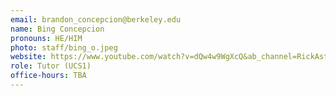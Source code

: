 ```yaml
---
email: brandon_concepcion@berkeley.edu
name: Bing Concepcion
pronouns: HE/HIM
photo: staff/bing_o.jpeg
website: https://www.youtube.com/watch?v=dQw4w9WgXcQ&ab_channel=RickAstleybio bio: Hi! I'm a sophomore from the bay area studying Data Science and CS. I enjoy hikes, k-pop, going to the gym, and walking my dogs 🐶. Looking forward to a great semester :) 
role: Tutor (UCS1)
office-hours: TBA
---
```

